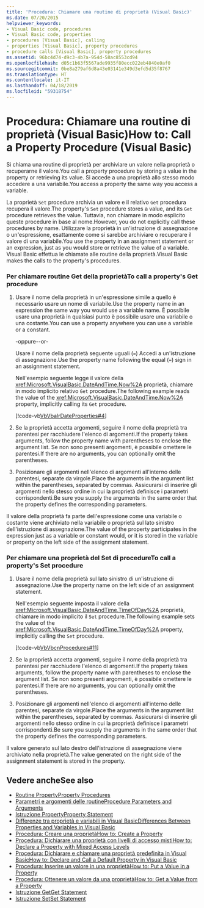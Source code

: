 ```yaml
---
title: 'Procedura: Chiamare una routine di proprietà (Visual Basic)'
ms.date: 07/20/2015
helpviewer_keywords:
- Visual Basic code, procedures
- Visual Basic code, properties
- procedures [Visual Basic], calling
- properties [Visual Basic], property procedures
- procedure calls [Visual Basic], property procedures
ms.assetid: 96bc4d74-d9c3-4b7a-954d-58ac8553cd94
ms.openlocfilehash: d05c1b63f5567ade9935f80ecc022eb4840e0af0
ms.sourcegitcommit: 0be8a279af6d8a43e03141e349d3efd5d35f8767
ms.translationtype: HT
ms.contentlocale: it-IT
ms.lasthandoff: 04/18/2019
ms.locfileid: "59318754"
---
```

# <a name="how-to-call-a-property-procedure-visual-basic"></a><span data-ttu-id="c6aa2-102">Procedura: Chiamare una routine di proprietà (Visual Basic)</span><span class="sxs-lookup"><span data-stu-id="c6aa2-102">How to: Call a Property Procedure (Visual Basic)</span></span>
<span data-ttu-id="c6aa2-103">Si chiama una routine di proprietà per archiviare un valore nella proprietà o recuperarne il valore.</span><span class="sxs-lookup"><span data-stu-id="c6aa2-103">You call a property procedure by storing a value in the property or retrieving its value.</span></span> <span data-ttu-id="c6aa2-104">Si accede a una proprietà allo stesso modo accedere a una variabile.</span><span class="sxs-lookup"><span data-stu-id="c6aa2-104">You access a property the same way you access a variable.</span></span>  
  
 <span data-ttu-id="c6aa2-105">La proprietà `Set` procedure archivia un valore e il relativo `Get` procedura recupera il valore.</span><span class="sxs-lookup"><span data-stu-id="c6aa2-105">The property's `Set` procedure stores a value, and its `Get` procedure retrieves the value.</span></span> <span data-ttu-id="c6aa2-106">Tuttavia, non chiamare in modo esplicito queste procedure in base al nome.</span><span class="sxs-lookup"><span data-stu-id="c6aa2-106">However, you do not explicitly call these procedures by name.</span></span> <span data-ttu-id="c6aa2-107">Utilizzare la proprietà in un'istruzione di assegnazione o un'espressione, esattamente come si sarebbe archiviare o recuperare il valore di una variabile.</span><span class="sxs-lookup"><span data-stu-id="c6aa2-107">You use the property in an assignment statement or an expression, just as you would store or retrieve the value of a variable.</span></span> <span data-ttu-id="c6aa2-108">Visual Basic effettua le chiamate alle routine della proprietà.</span><span class="sxs-lookup"><span data-stu-id="c6aa2-108">Visual Basic makes the calls to the property's procedures.</span></span>  
  
### <a name="to-call-a-propertys-get-procedure"></a><span data-ttu-id="c6aa2-109">Per chiamare routine Get della proprietà</span><span class="sxs-lookup"><span data-stu-id="c6aa2-109">To call a property's Get procedure</span></span>  
  
1. <span data-ttu-id="c6aa2-110">Usare il nome della proprietà in un'espressione simile a quello è necessario usare un nome di variabile.</span><span class="sxs-lookup"><span data-stu-id="c6aa2-110">Use the property name in an expression the same way you would use a variable name.</span></span> <span data-ttu-id="c6aa2-111">È possibile usare una proprietà in qualsiasi punto è possibile usare una variabile o una costante.</span><span class="sxs-lookup"><span data-stu-id="c6aa2-111">You can use a property anywhere you can use a variable or a constant.</span></span>  
  
     <span data-ttu-id="c6aa2-112">-oppure-</span><span class="sxs-lookup"><span data-stu-id="c6aa2-112">-or-</span></span>  
  
     <span data-ttu-id="c6aa2-113">Usare il nome della proprietà seguente uguali (`=`) Accedi a un'istruzione di assegnazione.</span><span class="sxs-lookup"><span data-stu-id="c6aa2-113">Use the property name following the equal (`=`) sign in an assignment statement.</span></span>  
  
     <span data-ttu-id="c6aa2-114">Nell'esempio seguente legge il valore della <xref:Microsoft.VisualBasic.DateAndTime.Now%2A> proprietà, chiamare in modo implicito relativo `Get` procedure.</span><span class="sxs-lookup"><span data-stu-id="c6aa2-114">The following example reads the value of the <xref:Microsoft.VisualBasic.DateAndTime.Now%2A> property, implicitly calling its `Get` procedure.</span></span>  
  
     [!code-vb[VbVbalrDateProperties#4](~/samples/snippets/visualbasic/VS_Snippets_VBCSharp/VbVbalrDateProperties/VB/Module1.vb#4)]  
  
2. <span data-ttu-id="c6aa2-115">Se la proprietà accetta argomenti, seguire il nome della proprietà tra parentesi per racchiudere l'elenco di argomenti.</span><span class="sxs-lookup"><span data-stu-id="c6aa2-115">If the property takes arguments, follow the property name with parentheses to enclose the argument list.</span></span> <span data-ttu-id="c6aa2-116">Se non sono presenti argomenti, è possibile omettere le parentesi.</span><span class="sxs-lookup"><span data-stu-id="c6aa2-116">If there are no arguments, you can optionally omit the parentheses.</span></span>  
  
3. <span data-ttu-id="c6aa2-117">Posizionare gli argomenti nell'elenco di argomenti all'interno delle parentesi, separate da virgole.</span><span class="sxs-lookup"><span data-stu-id="c6aa2-117">Place the arguments in the argument list within the parentheses, separated by commas.</span></span> <span data-ttu-id="c6aa2-118">Assicurarsi di inserire gli argomenti nello stesso ordine in cui la proprietà definisce i parametri corrispondenti.</span><span class="sxs-lookup"><span data-stu-id="c6aa2-118">Be sure you supply the arguments in the same order that the property defines the corresponding parameters.</span></span>  
  
 <span data-ttu-id="c6aa2-119">Il valore della proprietà fa parte dell'espressione come una variabile o costante viene archiviato nella variabile o proprietà sul lato sinistro dell'istruzione di assegnazione.</span><span class="sxs-lookup"><span data-stu-id="c6aa2-119">The value of the property participates in the expression just as a variable or constant would, or it is stored in the variable or property on the left side of the assignment statement.</span></span>  
  
### <a name="to-call-a-propertys-set-procedure"></a><span data-ttu-id="c6aa2-120">Per chiamare una proprietà del Set di procedure</span><span class="sxs-lookup"><span data-stu-id="c6aa2-120">To call a property's Set procedure</span></span>  
  
1. <span data-ttu-id="c6aa2-121">Usare il nome della proprietà sul lato sinistro di un'istruzione di assegnazione.</span><span class="sxs-lookup"><span data-stu-id="c6aa2-121">Use the property name on the left side of an assignment statement.</span></span>  
  
     <span data-ttu-id="c6aa2-122">Nell'esempio seguente imposta il valore della <xref:Microsoft.VisualBasic.DateAndTime.TimeOfDay%2A> proprietà, chiamare in modo implicito il `Set` procedure.</span><span class="sxs-lookup"><span data-stu-id="c6aa2-122">The following example sets the value of the <xref:Microsoft.VisualBasic.DateAndTime.TimeOfDay%2A> property, implicitly calling the `Set` procedure.</span></span>  
  
     [!code-vb[VbVbcnProcedures#11](~/samples/snippets/visualbasic/VS_Snippets_VBCSharp/VbVbcnProcedures/VB/Class1.vb#11)]  
  
2. <span data-ttu-id="c6aa2-123">Se la proprietà accetta argomenti, seguire il nome della proprietà tra parentesi per racchiudere l'elenco di argomenti.</span><span class="sxs-lookup"><span data-stu-id="c6aa2-123">If the property takes arguments, follow the property name with parentheses to enclose the argument list.</span></span> <span data-ttu-id="c6aa2-124">Se non sono presenti argomenti, è possibile omettere le parentesi.</span><span class="sxs-lookup"><span data-stu-id="c6aa2-124">If there are no arguments, you can optionally omit the parentheses.</span></span>  
  
3. <span data-ttu-id="c6aa2-125">Posizionare gli argomenti nell'elenco di argomenti all'interno delle parentesi, separate da virgole.</span><span class="sxs-lookup"><span data-stu-id="c6aa2-125">Place the arguments in the argument list within the parentheses, separated by commas.</span></span> <span data-ttu-id="c6aa2-126">Assicurarsi di inserire gli argomenti nello stesso ordine in cui la proprietà definisce i parametri corrispondenti.</span><span class="sxs-lookup"><span data-stu-id="c6aa2-126">Be sure you supply the arguments in the same order that the property defines the corresponding parameters.</span></span>  
  
 <span data-ttu-id="c6aa2-127">Il valore generato sul lato destro dell'istruzione di assegnazione viene archiviato nella proprietà.</span><span class="sxs-lookup"><span data-stu-id="c6aa2-127">The value generated on the right side of the assignment statement is stored in the property.</span></span>  
  
## <a name="see-also"></a><span data-ttu-id="c6aa2-128">Vedere anche</span><span class="sxs-lookup"><span data-stu-id="c6aa2-128">See also</span></span>

- [<span data-ttu-id="c6aa2-129">Routine Property</span><span class="sxs-lookup"><span data-stu-id="c6aa2-129">Property Procedures</span></span>](./property-procedures.md)
- [<span data-ttu-id="c6aa2-130">Parametri e argomenti delle routine</span><span class="sxs-lookup"><span data-stu-id="c6aa2-130">Procedure Parameters and Arguments</span></span>](./procedure-parameters-and-arguments.md)
- [<span data-ttu-id="c6aa2-131">Istruzione Property</span><span class="sxs-lookup"><span data-stu-id="c6aa2-131">Property Statement</span></span>](../../../../visual-basic/language-reference/statements/property-statement.md)
- [<span data-ttu-id="c6aa2-132">Differenze tra proprietà e variabili in Visual Basic</span><span class="sxs-lookup"><span data-stu-id="c6aa2-132">Differences Between Properties and Variables in Visual Basic</span></span>](./differences-between-properties-and-variables.md)
- [<span data-ttu-id="c6aa2-133">Procedura: Creare una proprietà</span><span class="sxs-lookup"><span data-stu-id="c6aa2-133">How to: Create a Property</span></span>](./how-to-create-a-property.md)
- [<span data-ttu-id="c6aa2-134">Procedura: Dichiarare una proprietà con livelli di accesso misti</span><span class="sxs-lookup"><span data-stu-id="c6aa2-134">How to: Declare a Property with Mixed Access Levels</span></span>](./how-to-declare-a-property-with-mixed-access-levels.md)
- [<span data-ttu-id="c6aa2-135">Procedura: Dichiarare e chiamare una proprietà predefinita in Visual Basic</span><span class="sxs-lookup"><span data-stu-id="c6aa2-135">How to: Declare and Call a Default Property in Visual Basic</span></span>](./how-to-declare-and-call-a-default-property.md)
- [<span data-ttu-id="c6aa2-136">Procedura: Inserire un valore in una proprietà</span><span class="sxs-lookup"><span data-stu-id="c6aa2-136">How to: Put a Value in a Property</span></span>](./how-to-put-a-value-in-a-property.md)
- [<span data-ttu-id="c6aa2-137">Procedura: Ottenere un valore da una proprietà</span><span class="sxs-lookup"><span data-stu-id="c6aa2-137">How to: Get a Value from a Property</span></span>](./how-to-get-a-value-from-a-property.md)
- [<span data-ttu-id="c6aa2-138">Istruzione Get</span><span class="sxs-lookup"><span data-stu-id="c6aa2-138">Get Statement</span></span>](../../../../visual-basic/language-reference/statements/get-statement.md)
- [<span data-ttu-id="c6aa2-139">Istruzione Set</span><span class="sxs-lookup"><span data-stu-id="c6aa2-139">Set Statement</span></span>](../../../../visual-basic/language-reference/statements/set-statement.md)
